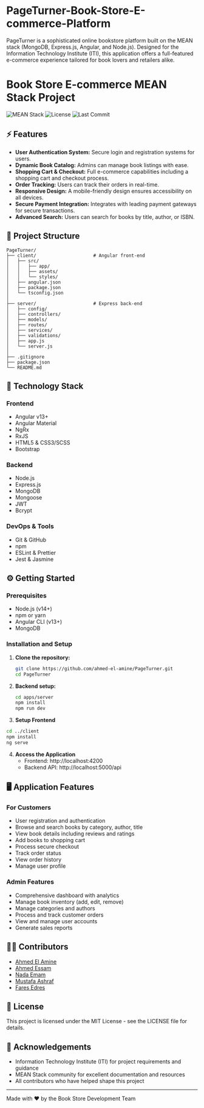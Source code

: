 # PageTurner-Book-Store-E-commerce-Platform
PageTurner is a sophisticated online bookstore platform built on the MEAN stack (MongoDB, Express.js, Angular, and Node.js). Designed for the Information Technology Institute (ITI), this application offers a full-featured e-commerce experience tailored for book lovers and retailers alike.

# Book Store E-commerce MEAN Stack Project

![MEAN Stack](https://img.shields.io/badge/MEAN-Stack-green.svg)
![License](https://img.shields.io/badge/License-MIT-blue.svg)
![Last Commit](https://img.shields.io/badge/Last%20Updated-March%202025-brightgreen)

## ⚡ Features

- **User Authentication System:** Secure login and registration systems for users.
- **Dynamic Book Catalog:** Admins can manage book listings with ease.
- **Shopping Cart & Checkout:** Full e-commerce capabilities including a shopping cart and checkout process.
- **Order Tracking:** Users can track their orders in real-time.
- **Responsive Design:** A mobile-friendly design ensures accessibility on all devices.
- **Secure Payment Integration:** Integrates with leading payment gateways for secure transactions.
- **Advanced Search:** Users can search for books by title, author, or ISBN.

## 📂 Project Structure

```
PageTurner/
├── client/                     # Angular front-end
│   ├── src/
│   │   ├── app/
│   │   ├── assets/
│   │   └── styles/
│   ├── angular.json
│   ├── package.json
│   └── tsconfig.json
│
├── server/                     # Express back-end
│   ├── config/
│   ├── controllers/
│   ├── models/
│   ├── routes/
│   ├── services/
│   ├── validations/
│   ├── app.js
│   └── server.js
│
├── .gitignore
├── package.json
└── README.md
```

## 🚀 Technology Stack

### Frontend

- Angular v13+
- Angular Material
- NgRx
- RxJS
- HTML5 & CSS3/SCSS
- Bootstrap

### Backend

- Node.js
- Express.js
- MongoDB
- Mongoose
- JWT
- Bcrypt

### DevOps & Tools

- Git & GitHub
- npm
- ESLint & Prettier
- Jest & Jasmine

## ⚙️ Getting Started

### Prerequisites

- Node.js (v14+)
- npm or yarn
- Angular CLI (v13+)
- MongoDB

### Installation and Setup

1. **Clone the repository:**

   ```bash
   git clone https://github.com/ahmed-el-amine/PageTurner.git
   cd PageTurner
   ```

2. **Backend setup:**

   ```bash
   cd apps/server
   npm install
   npm run dev
   ```

3. **Setup Frontend**

```bash
cd ../client
npm install
ng serve
````

4. **Access the Application**
   - Frontend: http://localhost:4200
   - Backend API: http://localhost:5000/api

## 🖥️ Application Features

### For Customers

- User registration and authentication
- Browse and search books by category, author, title
- View book details including reviews and ratings
- Add books to shopping cart
- Process secure checkout
- Track order status
- View order history
- Manage user profile

### Admin Features

- Comprehensive dashboard with analytics
- Manage book inventory (add, edit, remove)
- Manage categories and authors
- Process and track customer orders
- View and manage user accounts
- Generate sales reports

## 🧑‍💻 Contributors

- [Ahmed El Amine](https://github.com/ahmed-el-amine)
- [Ahmed Essam](https://github.com/AESharak)
- [Nada Emam](https://github.com/NadaEmamm)
- [Mustafa Ashraf](https://github.com/Mustafa-Ashraf751)
- [Fares Edres](https://github.com/FaresEdres)

## 📜 License

This project is licensed under the MIT License - see the LICENSE file for details.

## 🙏 Acknowledgements

- Information Technology Institute (ITI) for project requirements and guidance
- MEAN Stack community for excellent documentation and resources
- All contributors who have helped shape this project

---

Made with ❤️ by the Book Store Development Team
